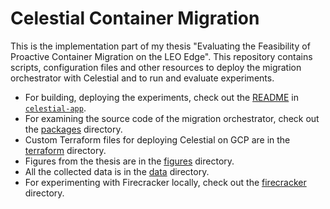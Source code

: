 # Celestial Container Migration

This is the implementation part of my thesis "Evaluating the Feasibility of Proactive Container Migration on the LEO Edge". This repository contains scripts, configuration files and other resources to deploy the migration orchestrator with Celestial and to run and evaluate experiments. 

- For building, deploying the experiments, check out the [README](celestial-app/README.md) in [`celestial-app`](celestial-app).
- For examining the source code of the migration orchestrator, check out the [packages](packages) directory.
- Custom Terraform files for deploying Celestial on GCP are in the [terraform](terraform) directory.
- Figures from the thesis are in the [figures](figures) directory.
- All the collected data is in the [data](data) directory.
- For experimenting with Firecracker locally, check out the [firecracker](firecracker) directory.